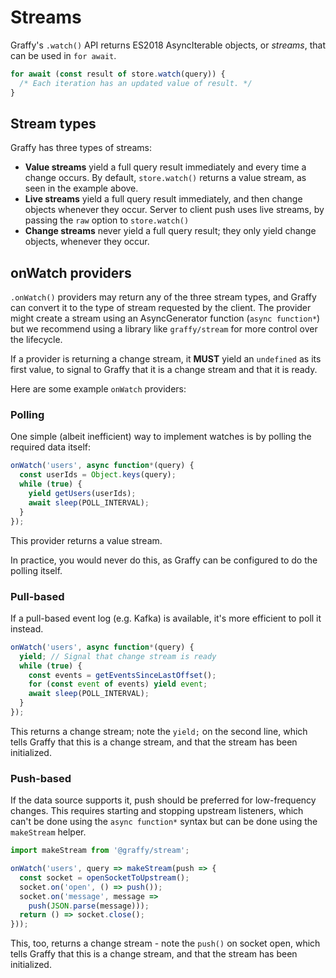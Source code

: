 # Streams

Graffy's `.watch()` API returns ES2018 AsyncIterable objects, or _streams_, that can be used in `for await`.

```js
for await (const result of store.watch(query)) {
  /* Each iteration has an updated value of result. */
}
```

## Stream types

Graffy has three types of streams:

- **Value streams** yield a full query result immediately and every time a change occurs. By default, `store.watch()` returns a value stream, as seen in the example above.
- **Live streams** yield a full query result immediately, and then change objects whenever they occur. Server to client push uses live streams, by passing the `raw` option to `store.watch()`
- **Change streams** never yield a full query result; they only yield change objects, whenever they occur.

## onWatch providers

`.onWatch()` providers may return any of the three stream types, and Graffy can convert it to the type of stream requested by the client. The provider might create a stream using an AsyncGenerator function (`async function*`) but we recommend using a library like `graffy/stream` for more control over the lifecycle.

If a provider is returning a change stream, it **MUST** yield an `undefined` as its first value, to signal to Graffy that it is a change stream and that it is ready.

Here are some example `onWatch` providers:

### Polling

One simple (albeit inefficient) way to implement watches is by polling the required data itself:

```js
onWatch('users', async function*(query) {
  const userIds = Object.keys(query);
  while (true) {
    yield getUsers(userIds);
    await sleep(POLL_INTERVAL);
  }
});
```

This provider returns a value stream.

In practice, you would never do this, as Graffy can be configured to do the polling itself.

### Pull-based

If a pull-based event log (e.g. Kafka) is available, it's more efficient to poll it instead.

```js
onWatch('users', async function*(query) {
  yield; // Signal that change stream is ready
  while (true) {
    const events = getEventsSinceLastOffset();
    for (const event of events) yield event;
    await sleep(POLL_INTERVAL);
  }
});
```

This returns a change stream; note the `yield;` on the second line, which tells Graffy that this is a change stream, and that the stream has been initialized.

### Push-based

If the data source supports it, push should be preferred for low-frequency changes. This requires starting and stopping upstream listeners, which can't be done using the `async function*` syntax but can be done using the `makeStream` helper.

```js
import makeStream from '@graffy/stream';

onWatch('users', query => makeStream(push => {
  const socket = openSocketToUpstream();
  socket.on('open', () => push());
  socket.on('message', message =>
    push(JSON.parse(message)));
  return () => socket.close();
}));
```

This, too, returns a change stream - note the `push()` on socket open, which tells Graffy that this is a change stream, and that the stream has been initialized.
